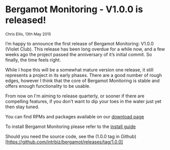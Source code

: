 # Bergamot Monitoring - V1.0.0 is released!

<p>
    <span style="font-size: 12px;">Chris Ellis, 13th May 2015</span>
</p>

I’m happy to announce the first release of Bergamot Monitoring: V1.0.0 (Violet Club).  This release has been long overdue for a while now, and a few weeks ago the project passed the anniversary of it’s initial commit.  So finally, the time feels right.

While I hope this will be a somewhat mature version one release, it still represents a project in its early phases.  There are a good number of rough edges, however I think that the core of Bergamot Monitoring is stable and offers enough functionality to be usable.

From now on I'm aiming to release quarterly, or sooner if there are compelling features, if you don't want to dip your toes in the water just yet then stay tuned.

You can find RPMs and packages available on our [download page](/getit)

To install Bergamot Monitoring please refer to the [install guide](/docs/user/install/guide)

Should you need the source code, see the (1.0.0 tag in Github)[https://github.com/intrbiz/bergamot/releases/tag/1.0.0]